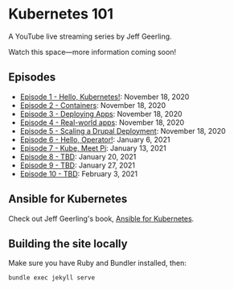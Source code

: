 # Kubernetes 101

A YouTube live streaming series by Jeff Geerling.

Watch this space—more information coming soon!

## Episodes

  - [Episode 1 - Hello, Kubernetes!](episode-01): November 18, 2020
  - [Episode 2 - Containers](episode-02): November 18, 2020
  - [Episode 3 - Deploying Apps](episode-03): November 18, 2020
  - [Episode 4 - Real-world apps](episode-04): November 18, 2020
  - [Episode 5 - Scaling a Drupal Deployment](episode-05): November 18, 2020
  - [Episode 6 - Hello, Operator!](episode-06): January 6, 2021
  - [Episode 7 - Kube, Meet Pi](episode-07): January 13, 2021
  - [Episode 8 - TBD](episode-08): January 20, 2021
  - [Episode 9 - TBD](episode-09): January 27, 2021
  - [Episode 10 - TBD](episode-10): February 3, 2021

## Ansible for Kubernetes

Check out Jeff Geerling's book, [Ansible for Kubernetes](https://www.ansibleforkubernetes.com).

## Building the site locally

Make sure you have Ruby and Bundler installed, then:

    bundle exec jekyll serve
